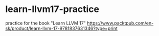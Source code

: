 # learn-llvm17-practice
practice for the book "Learn LLVM 17" https://www.packtpub.com/en-sk/product/learn-llvm-17-9781837631346?type=print
